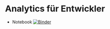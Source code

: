 # Analytics für Entwickler

* Notebook
  [![Binder](https://mybinder.org/badge_logo.svg)](https://mybinder.org/v2/gh/bravenoob/seminar/master?filepath=seminar.ipynb)
